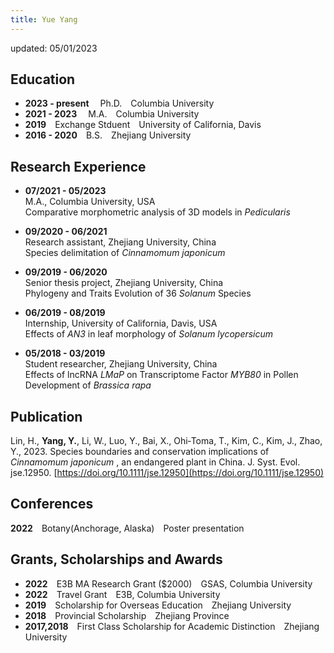 ```yaml
---
title: Yue Yang
---
```

<style>
  p {
    font-size: 14px;
  }
</style>

updated: 05/01/2023

## Education
- **2023 - present** &emsp;Ph.D.&emsp;Columbia University
- **2021 - 2023** &emsp;M.A.&emsp;Columbia University
- **2019**&emsp;Exchange Stduent&emsp;University of California, Davis
- **2016 - 2020**&emsp;B.S.&emsp;Zhejiang University

## Research Experience
- **07/2021 - 05/2023**<br>
M.A., Columbia University, USA<br>
Comparative morphometric analysis of 3D models in <i>Pedicularis</i>

- **09/2020 - 06/2021**<br>
Research assistant, Zhejiang University, China<br>
Species delimitation of <i>Cinnamomum japonicum</i>

- **09/2019 - 06/2020**<br>
Senior thesis project, Zhejiang University, China<br>
Phylogeny and Traits Evolution of 36 <i>Solanum</i> Species

- **06/2019 - 08/2019**<br>
Internship, University of California, Davis, USA<br>
Effects of <i>AN3</i> in leaf morphology of <i>Solanum lycopersicum</i>

- **05/2018 - 03/2019**<br>
Student researcher, Zhejiang University, China<br>
Effects of lncRNA <i>LMaP</i> on Transcriptome Factor <i>MYB80</i> in Pollen Development of <i>Brassica rapa</i>

## Publication
Lin, H., **Yang, Y.**, Li, W., Luo, Y., Bai, X., Ohi‐Toma, T., Kim, C., Kim, J., Zhao, Y., 2023. Species boundaries and conservation implications of <i>Cinnamomum japonicum</i> , an endangered plant in China. J. Syst. Evol. jse.12950. [https://doi.org/10.1111/jse.12950](https://doi.org/10.1111/jse.12950)

## Conferences
**2022**&emsp;Botany(Anchorage, Alaska)&emsp;Poster presentation

## Grants, Scholarships and Awards
- **2022**&emsp;E3B MA Research Grant ($2000)&emsp;GSAS, Columbia University
- **2022**&emsp;Travel Grant&emsp;E3B, Columbia University
- **2019**&emsp;Scholarship for Overseas Education&emsp;Zhejiang University
- **2018**&emsp;Provincial Scholarship&emsp;Zhejiang Province
- **2017,2018**&emsp;First Class Scholarship for Academic Distinction&emsp;Zhejiang University

